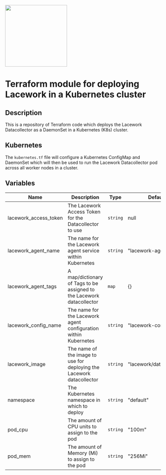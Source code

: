 <a href="https://lacework.com"><img src="https://techally-content.s3-us-west-1.amazonaws.com/public-content/lacework_logo_full.png" width="200"></a>

# Terraform module for deploying Lacework in a Kubernetes cluster

## Description

This is a repository of Terraform code which deploys the Lacework Datacollector as a DaemonSet in a Kubernetes (K8s) cluster.

## Kubernetes

The `kubernetes.tf` file will configure a Kubernetes ConfigMap and DaemonSet which will then be used to run the Lacework Datacollector pod across all worker nodes in a cluster.

## Variables

| Name | Description | Type | Default |
|------|-------------|------|---------|
| lacework_access_token | The Lacework Access Token for the Datacollector to use | `string` | null |
| lacework_agent_name | The name for the Lacework agent service within Kubernetes | `string` | "lacework-agent" |
| lacework_agent_tags | A map/dictionary of Tags to be assigned to the Lacework datacollector | `map` | {} |
| lacework_config_name | The name for the Lacework agent configuration within Kubernetes | `string` | "lacework-config" |
| lacework_image | The name of the image to use for deploying the Lacework datacollector | `string` | "lacework/datacollector" |
| namespace | The Kubernetes namespace in which to deploy | `string` | "default" |
| pod_cpu | The amount of CPU units to assign to the pod | `string` | "100m" |
| pod_mem | The amount of Memory (Mi) to assign to the pod | `string` | "256Mi" |
